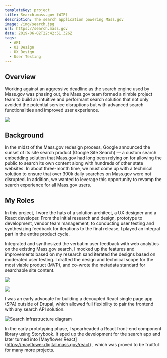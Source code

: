 ```yaml
---
templateKey: project
title: Search.mass.gov (WIP)
description: The search application powering Mass.gov
image: /img/search.jpg
url: https://search.mass.gov
date: 2019-06-02T22:42:51.326Z
tags:
  - API
  - UI Design
  - UX Design
  - User Testing
---
```

## Overview

Working against an aggressive deadline as the search engine used by Mass.gov was phasing out, the Mass.gov team formed a nimble project team to build an intuitive and performant search solution that not only avoided the potential service disruptions but with advanced search functionalities and improved user experience. 

![](/img/search-home.png)



## Background

In the midst of the Mass.gov redesign process, Google announced the sunset of its site search product (Google Site Search)  — a custom search embedding solution that Mass.gov had long been relying on for allowing the public to search its own content along with hundreds of other state websites. In about three-month time, we must come up with a technical solution to ensure that over 300k daily searches on Mass.gov were not disrupted. In addition, we wanted to leverage this opportunity to revamp the search experience for all Mass.gov users.

## My Roles

In this project, I wore the hats of a solution architect, a UX designer and a React developer. From the initial research and design, prototype to development, vendor team management, to conducting user testing and synthesizing feedback for iterations to the final release, I played an integral part in the entire product cycle. 

Integrated and synthesized the verbatim user feedback with web analytics on the existing Mass.gov search, I mocked up the features and improvements based on my research sand iterated the designs based on moderated user testing. I drafted the design and technical scope for the most viable product (MVP), and co-wrote the metadata standard for searchable site content. 

![](/img/search-rich-results.jpg)

![](/img/search-news.png)

I was an early advocate for building a decoupled React single page app (SPA) outside of Drupal, which allowed full flexibility to pair the frontend with any search API solution. 

![Search infrastructure diagram](/img/search-infrastructure-diagram.png)

In the early prototyping phase, I spearheaded a React front-end component library using Storybook. It sped up the development for the search app and later turned into \[Mayflower React](https://mayflower.digital.mass.gov/react) , which was proved to be fruitful for many more projects.